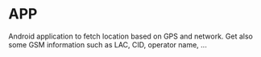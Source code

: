# APP

Android application to fetch location based on GPS and network.
Get also some GSM information such as LAC, CID, operator name, ...
